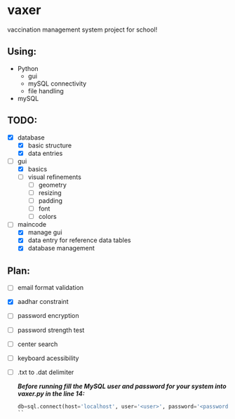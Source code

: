 # vaxer
vaccination management system project for school!
## Using:
- Python
  - gui
  - mySQL connectivity
  - file handling
- mySQL
## TODO:
- [x] database
  - [x] basic structure
  - [x] data entries
- [ ] gui
  - [x] basics
  - [ ] visual refinements
    - [ ] geometry
    - [ ] resizing
    - [ ] padding
    - [ ] font
    - [ ] colors
- [ ] maincode
  - [x] manage gui
  - [x] data entry for reference data tables
  - [x] database management

## Plan:
- [ ] email format validation
- [x] aadhar constraint
- [ ] password encryption
- [ ] password strength test
- [ ] center search
- [ ] keyboard acessibility
- [ ] .txt to .dat delimiter


  __*Before running fill the MySQL user and password for your system into vaxer.py in the line 14:*__
  ```python
  db=sql.connect(host='localhost', user='<user>', password='<password>')
  ``
